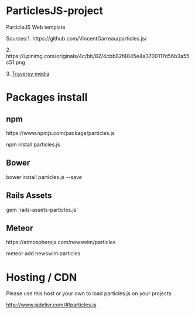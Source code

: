 # ParticlesJS-project
ParticleJS Web template
<p>Sources:1. https://github.com/VincentGarreau/particles.js/</p>
<p>2. https://i.pinimg.com/originals/4c/bb/82/4cbb82f4845e4a3700117d56b3a55c51.png</p>
<p>3. <a href="https://www.youtube.com/channel/UC29ju8bIPH5as8OGnQzwJyA">Traversy media</a></p>
<h1>Packages install</h1>
<h2>npm</h2>
https://www.npmjs.com/package/particles.js

npm install particles.js
<h2>Bower</h2>
bower install particles.js --save
<h2>Rails Assets</h2>
gem 'rails-assets-particles.js'
<h2>Meteor</h2>
https://atmospherejs.com/newswim/particles

meteor add newswim:particles
<h1>Hosting / CDN</h1>
Please use this host or your own to load particles.js on your projects

http://www.jsdelivr.com/#!particles.js
